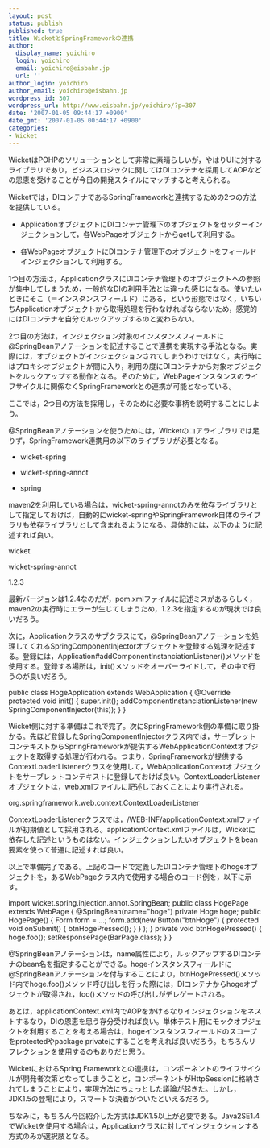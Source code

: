 ```yaml
---
layout: post
status: publish
published: true
title: WicketとSpringFrameworkの連携
author:
  display_name: yoichiro
  login: yoichiro
  email: yoichiro@eisbahn.jp
  url: ''
author_login: yoichiro
author_email: yoichiro@eisbahn.jp
wordpress_id: 307
wordpress_url: http://www.eisbahn.jp/yoichiro/?p=307
date: '2007-01-05 09:44:17 +0900'
date_gmt: '2007-01-05 00:44:17 +0900'
categories:
- Wicket
---
```


WicketはPOHPのソリューションとして非常に素晴らしいが，やはりUIに対するライブラリであり，ビジネスロジックに関してはDIコンテナを採用してAOPなどの恩恵を受けることが今日の開発スタイルにマッチすると考えられる。

Wicketでは，DIコンテナであるSpringFrameworkと連携するための2つの方法を提供している。

* ApplicationオブジェクトにDIコンテナ管理下のオブジェクトをセッターインジェクションして，各WebPageオブジェクトからgetして利用する。

* 各WebPageオブジェクトにDIコンテナ管理下のオブジェクトをフィールドインジェクションして利用する。

1つ目の方法は，ApplicationクラスにDIコンテナ管理下のオブジェクトへの参照が集中してしまうため，一般的なDIの利用手法とは違った感じになる。使いたいときにそこ（＝インスタンスフィールド）にある，という形態ではなく，いちいちApplicationオブジェクトから取得処理を行わなければならないため，感覚的にはDIコンテナを自分でルックアップするのと変わらない。

2つ目の方法は，インジェクション対象のインスタンスフィールドに@SpringBeanアノテーションを記述することで連携を実現する手法となる。実際には，オブジェクトがインジェクションされてしまうわけではなく，実行時にはプロキシオブジェクトが間に入り，利用の度にDIコンテナから対象オブジェクトをルックアップする動作となる。そのために，WebPageインスタンスのライフサイクルに関係なくSpringFrameworkとの連携が可能となっている。

ここでは，2つ目の方法を採用し，そのために必要な事柄を説明することにしよう。

@SpringBeanアノテーションを使うためには，Wicketのコアライブラリでは足りず，SpringFramework連携用の以下のライブラリが必要となる。

* wicket-spring

* wicket-spring-annot

* spring

maven2を利用している場合は，wicket-spring-annotのみを依存ライブラリとして指定しておけば，自動的にwicket-springやSpringFramework自体のライブラリも依存ライブラリとして含まれるようになる。具体的には，以下のように記述すれば良い。

wicket

wicket-spring-annot

1.2.3

最新バージョンは1.2.4なのだが，pom.xmlファイルに記述ミスがあるらしく，maven2の実行時にエラーが生じてしまうため，1.2.3を指定するのが現状では良いだろう。

次に，Applicationクラスのサブクラスにて，@SpringBeanアノテーションを処理してくれるSpringComponentInjectorオブジェクトを登録する処理を記述する。登録には，Application#addComponentInstanciationListener()メソッドを使用する。登録する場所は，init()メソッドをオーバーライドして，その中で行うのが良いだろう。

public class HogeApplication extends WebApplication {
@Override
protected void init() {
super.init();
addComponentInstanciationListener(new SpringComponentInjector(this));
}
}

Wicket側に対する準備はこれで完了。次にSpringFramework側の準備に取り掛かる。先ほど登録したSpringComponentInjectorクラス内では，サーブレットコンテキストからSpringFrameworkが提供するWebApplicationContextオブジェクトを取得する処理が行われる。つまり，SpringFrameworkが提供するContextLoaderListenerクラスを使用して，WebApplicationContextオブジェクトをサーブレットコンテキストに登録しておけば良い。ContextLoaderListenerオブジェクトは，web.xmlファイルに記述しておくことにより実行される。



org.springframework.web.context.ContextLoaderListener



ContextLoaderListenerクラスでは，/WEB-INF/applicationContext.xmlファイルが初期値として採用される。applicationContext.xmlファイルは，Wicketに依存した記述というものはない。インジェクションしたいオブジェクトをbean要素を使って普通に記述すれば良い。



以上で準備完了である。上記のコードで定義したDIコンテナ管理下のhogeオブジェクトを，あるWebPageクラス内で使用する場合のコード例を，以下に示す。

import wicket.spring.injection.annot.SpringBean;
public class HogePage extends WebPage {
@SpringBean(name="hoge")
private Hoge hoge;
public HogePage() {
Form form = ...;
form.add(new Button("btnHoge") {
protected void onSubmit() {
btnHogePressed();
}
} );
}
private void btnHogePressed() {
hoge.foo();
setResponsePage(BarPage.class);
}
}

@SpringBeanアノテーションは，name属性により，ルックアップするDIコンテナのbean名を指定することができる。hogeインスタンスフィールドに@SpringBeanアノテーションを付与することにより，btnHogePressed()メソッド内でhoge.foo()メソッド呼び出しを行った際には，DIコンテナからhogeオブジェクトが取得され，foo()メソッドの呼び出しがデレゲートされる。

あとは，applicationContext.xml内でAOPをかけるなりインジェクションをネストするなり，DIの恩恵を思う存分受ければ良い。単体テスト用にモックオブジェクトを利用することを考える場合は，hogeインスタンスフィールドのスコープをprotectedやpackage privateにすることを考えれば良いだろう。もちろんリフレクションを使用するのもありだと思う。

WicketにおけるSpring Frameworkとの連携は，コンポーネントのライフサイクルが開発者次第となってしまうことと，コンポーネントがHttpSessionに格納されてしまうことにより，実現方法にちょっとした議論が起きた。しかし，JDK1.5の登場により，スマートな決着がついたといえるだろう。

ちなみに，もちろん今回紹介した方式はJDK1.5以上が必要である。Java2SE1.4でWicketを使用する場合は，Applicationクラスに対してインジェクションする方式のみが選択肢となる。
